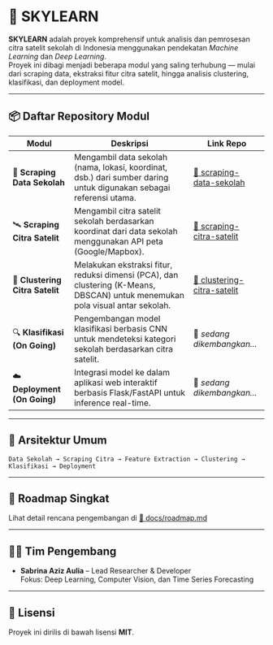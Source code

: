 # 🧠 SKYLEARN

**SKYLEARN** adalah proyek komprehensif untuk analisis dan pemrosesan citra satelit sekolah di Indonesia menggunakan pendekatan *Machine Learning* dan *Deep Learning*.  
Proyek ini dibagi menjadi beberapa modul yang saling terhubung — mulai dari scraping data, ekstraksi fitur citra satelit, hingga analisis clustering, klasifikasi, dan deployment model.

---

## 📦 Daftar Repository Modul

| Modul | Deskripsi | Link Repo |
|-------|------------|-----------|
| 🏫 **Scraping Data Sekolah** | Mengambil data sekolah (nama, lokasi, koordinat, dsb.) dari sumber daring untuk digunakan sebagai referensi utama. | [🔗 scraping-data-sekolah](https://github.com/username/scraping-data-sekolah) |
| 🛰️ **Scraping Citra Satelit** | Mengambil citra satelit sekolah berdasarkan koordinat dari data sekolah menggunakan API peta (Google/Mapbox). | [🔗 scraping-citra-satelit](https://github.com/username/scraping-citra-satelit) |
| 🧩 **Clustering Citra Satelit** | Melakukan ekstraksi fitur, reduksi dimensi (PCA), dan clustering (K-Means, DBSCAN) untuk menemukan pola visual antar sekolah. | [🔗 clustering-citra-satelit](https://github.com/username/clustering-citra-satelit) |
| 🔍 **Klasifikasi (On Going)** | Pengembangan model klasifikasi berbasis CNN untuk mendeteksi kategori sekolah berdasarkan citra satelit. | 🚧 *sedang dikembangkan...* |
| ☁️ **Deployment (On Going)** | Integrasi model ke dalam aplikasi web interaktif berbasis Flask/FastAPI untuk inference real-time. | 🚧 *sedang dikembangkan...* |

---

## 🧩 Arsitektur Umum

```
Data Sekolah → Scraping Citra → Feature Extraction → Clustering → Klasifikasi → Deployment
```


---

## 📅 Roadmap Singkat

Lihat detail rencana pengembangan di [📘 docs/roadmap.md](docs/roadmap.md)

---

## 👩‍💻 Tim Pengembang

- **Sabrina Aziz Aulia** – Lead Researcher & Developer  
  Fokus: Deep Learning, Computer Vision, dan Time Series Forecasting

---

## 🧠 Lisensi

Proyek ini dirilis di bawah lisensi **MIT**.